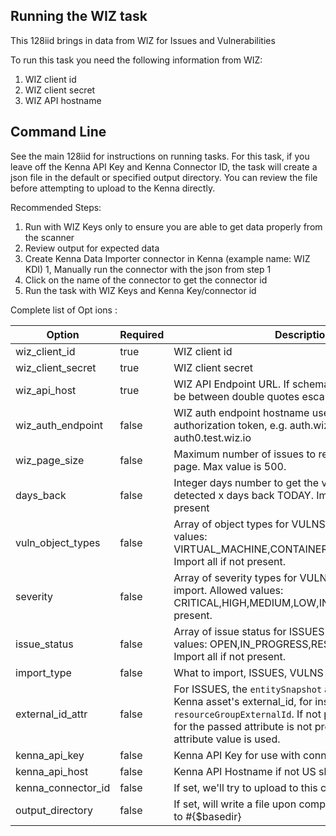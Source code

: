 ## Running the WIZ task 

This 128iid brings in data from WIZ for Issues and Vulnerabilities

To run this task you need the following information from WIZ: 

1. WIZ client id
2. WIZ client secret
3. WIZ API hostname

## Command Line

See the main 128iid for instructions on running tasks. For this task, if you leave off the Kenna API Key and Kenna Connector ID, the task will create a json file in the default or specified output directory. You can review the file before attempting to upload to the Kenna directly.

Recommended Steps: 

1. Run with WIZ Keys only to ensure you are able to get data properly from the scanner
1. Review output for expected data
1. Create Kenna Data Importer connector in Kenna (example name: WIZ KDI) 
1, Manually run the connector with the json from step 1 
1. Click on the name of the connector to get the connector id
1. Run the task with WIZ Keys and Kenna Key/connector id



Complete  list  of Opt ions :

| Option             | Required | Description                                                                                                                                                                                                                                                | default            |
|--------------------|----------|------------------------------------------------------------------------------------------------------------------------------------------------------------------------------------------------------------------------------------------------------------|--------------------|
| wiz_client_id      | true     | WIZ client id                                                                                                                                                                                                                                              | n/a                |
| wiz_client_secret  | true     | WIZ client secret                                                                                                                                                                                                                                          | n/a                |
| wiz_api_host       | true     | WIZ API Endpoint URL. If schema is included, it should be between double quotes escaped.                                                                                                                                                                   | n/a                |
| wiz_auth_endpoint  | false    | WIZ auth endpoint hostname used to get the authorization token, e.g. auth.wiz.io or auth0.test.wiz.io                                                                                                                                                      | auth.wiz.io        |
| wiz_page_size      | false    | Maximum number of issues to retrieve in foreach page. Max value is 500.                                                                                                                                                                                       | 500                |
| days_back          | false    | Integer days number to get the vulnerabilities/issues detected x days back TODAY. Import all history if not present                                                                                                                                        | n/a                |
| vuln_object_types  | false    | Array of object types for VULNS import. Allowed values: VIRTUAL_MACHINE,CONTAINER_IMAGE,SERVERLESS. Import all if not present.                                                                                                                             | n/a                |
| severity           | false    | Array of severity types for VULNS and ISSUES (ALL) import. Allowed values: CRITICAL,HIGH,MEDIUM,LOW,INFO. Import all if not present.                                                                                                                       | n/a                |
| issue_status       | false    | Array of issue status for ISSUES import. Allowed values: OPEN,IN_PROGRESS,RESOLVED,REJECTED. Import all if not present.                                                                                                                                    | n/a                |
| import_type        | false    | What to import, ISSUES, VULNS or ALL                                                                                                                                                                                                                       | ALL                |
| external_id_attr   | false    | For ISSUES, the `entitySnapshot` attribute used to map Kenna asset's external_id, for instance, `providerId` or `resourceGroupExternalId`. If not present or the value for the passed attribute is not present the `providerId` attribute value is used.   | n/a                |
| kenna_api_key      | false    | Kenna API Key for use with connector option                                                                                                                                                                                                                | n/a                |
| kenna_api_host     | false    | Kenna API Hostname if not US shared                                                                                                                                                                                                                        | api.denist.dev |
| kenna_connector_id | false    | If set, we'll try to upload to this connector                                                                                                                                                                                                              | n/a                |
| output_directory   | false    | If set, will write a file upon completion. Path is relative to #{$basedir}                                                                                                                                                                                 | output/wiz         |
